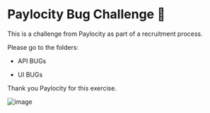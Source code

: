 # Paylocity Bug Challenge 🐛 
This is a challenge from Paylocity as part of a recruitment process.

Please go to the folders:

+ API BUGs

+ UI BUGs

Thank you Paylocity for this exercise.

![image](https://github.com/user-attachments/assets/c8588f4c-24ce-40ea-8d19-f794c8b408d7)

